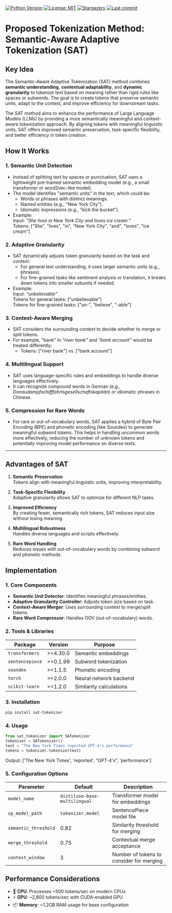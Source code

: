 
[![Python Version](https://img.shields.io/badge/python-3.8%2B-blue)](https://www.python.org/)
[![License: MIT](https://img.shields.io/badge/License-MIT-yellow.svg)](https://opensource.org/licenses/MIT)
[![Stargazers](https://img.shields.io/github/stars/ntalekt/semantic-aware-adaptive-tokenization?style=flat)](https://github.com/ntalekt/semantic-aware-adaptive-tokenization/stargazers)
[![Last commit](https://img.shields.io/github/last-commit/ntalekt/semantic-aware-adaptive-tokenization?style=flat)](https://github.com/ntalekt/semantic-aware-adaptive-tokenization/commits/master)

# **Proposed Tokenization Method: Semantic-Aware Adaptive Tokenization (SAT)**

## **Key Idea**  
The Semantic-Aware Adaptive Tokenization (SAT) method combines **semantic understanding**, **contextual adaptability**, and **dynamic granularity** to tokenize text based on meaning rather than rigid rules like spaces or subwords. The goal is to create tokens that preserve semantic units, adapt to the context, and improve efficiency for downstream tasks.

The SAT method aims to enhance the performance of Large Language Models (LLMs) by providing a more semantically meaningful and context-aware tokenization approach. By aligning tokens with meaningful linguistic units, SAT offers improved semantic preservation, task-specific flexibility, and better efficiency in token creation.

## **How It Works**

### 1. **Semantic Unit Detection**
   - Instead of splitting text by spaces or punctuation, SAT uses a lightweight pre-trained semantic embedding model (e.g., a small transformer or word2vec-like model).
   - The model identifies "semantic units" in the text, which could be:
     - Words or phrases with distinct meanings.
     - Named entities (e.g., "New York City").
     - Idiomatic expressions (e.g., "kick the bucket").
   - Example:  
     Input: *"She lives in New York City and loves ice cream."*  
     Tokens: ["She", "lives", "in", "New York City", "and", "loves", "ice cream"]

### 2. **Adaptive Granularity**
   - SAT dynamically adjusts token granularity based on the task and context:
     - For general text understanding, it uses larger semantic units (e.g., phrases).
     - For fine-grained tasks like sentiment analysis or translation, it breaks down tokens into smaller subunits if needed.
   - Example:  
     Input: *"unbelievable"*  
     Tokens for general tasks: ["unbelievable"]  
     Tokens for fine-grained tasks: ["un-", "believe", "-able"]

### 3. **Context-Aware Merging**
   - SAT considers the surrounding context to decide whether to merge or split tokens.
   - For example, "bank" in *"river bank"* and *"bank account"* would be treated differently:
     - Tokens: ["river bank"] vs. ["bank account"]

### 4. **Multilingual Support**
   - SAT uses language-specific rules and embeddings to handle diverse languages effectively.
   - It can recognize compound words in German (e.g., *Donaudampfschifffahrtsgesellschaftskapitän*) or idiomatic phrases in Chinese.

### 5. **Compression for Rare Words**
   - For rare or out-of-vocabulary words, SAT applies a hybrid of Byte Pair Encoding (BPE) and phonetic encoding (like Soundex) to generate meaningful subword tokens. This helps in handling uncommon words more effectively, reducing the number of unknown tokens and potentially improving model performance on diverse texts.

---

## **Advantages of SAT**
1. **Semantic Preservation**  
   Tokens align with meaningful linguistic units, improving interpretability.

2. **Task-Specific Flexibility**  
   Adaptive granularity allows SAT to optimize for different NLP tasks.

3. **Improved Efficiency**  
   By creating fewer, semantically rich tokens, SAT reduces input size without losing meaning.

4. **Multilingual Robustness**  
   Handles diverse languages and scripts effectively.

5. **Rare Word Handling**  
   Reduces issues with out-of-vocabulary words by combining subword and phonetic methods.

## **Implementation**

### **1. Core Components**
- **Semantic Unit Detector**: Identifies meaningful phrases/entities.
- **Adaptive Granularity Controller**: Adjusts token size based on task.
- **Context-Aware Merger**: Uses surrounding context to merge/split tokens.
- **Rare Word Compressor**: Handles OOV (out-of-vocabulary) words.

### **2. Tools & Libraries**
| Package | Version | Purpose |
|---------|---------|---------|
| `transformers` | >=4.30.0 | Semantic embeddings |
| `sentencepiece` | >=0.1.99 | Subword tokenization |
| `soundex` | >=1.1.5 | Phonetic encoding |
| `torch` | >=2.0.0 | Neural network backend |
| `scikit-learn` | >=1.2.0 | Similarity calculations |

### **3. Installation**
```bash
pip install sat-tokenizer
```

### **4. Usage**
```python
from sat_tokenizer import SATokenizer
tokenizer = SATokenizer()
text = "The New York Times reported GPT-4's performance"
tokens = tokenizer.tokenize(text)
```
Output: ['The New York Times', 'reported', "GPT-4's", 'performance']

### **5. Configuration Options**

| Parameter | Default | Description |
|-----------|---------|-------------|
| `model_name` | `distiluse-base-multilingual` | Transformer model for embeddings |
| `sp_model_path` | `tokenizer.model` | SentencePiece model file |
| `semantic_threshold` | 0.82 | Similarity threshold for merging |
| `merge_threshold` | 0.75 | Contextual merge acceptance |
| `context_window` | 3 | Number of tokens to consider for merging |

## Performance Considerations

- 🚀 **CPU**: Processes ~500 tokens/sec on modern CPUs
- ⚡ **GPU**: ~2,800 tokens/sec with CUDA-enabled GPU
- 📦 **Memory**: ~1.2GB RAM usage for base configuration
